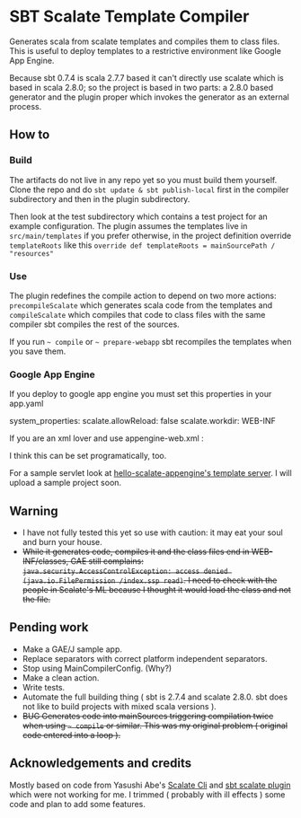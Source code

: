# SBT Scalate Template Compiler

Generates scala from scalate templates and compiles them to class files.
This is useful to deploy templates to a restrictive environment like Google App Engine.

Because sbt 0.7.4 is scala 2.7.7 based it can't directly use scalate which is based in scala 2.8.0; so the project is based in two parts: a 2.8.0 based generator and the plugin proper which invokes the generator as an external process.

## How to 

### Build

  The artifacts do not live in any repo yet so you must build them yourself.
Clone the repo and do `sbt update & sbt publish-local` first in the compiler subdirectory and then in the plugin subdirectory.

Then look at the test subdirectory which contains a test project for an example configuration.
The plugin assumes the templates live in `src/main/templates` if you prefer otherwise, in the project definition override `templateRoots` like this `override def templateRoots = mainSourcePath / "resources"` 

### Use

The plugin redefines the compile action to depend on two more actions: `precompileScalate` which generates scala code from the templates and `compileScalate` which compiles that code to class files with the same compiler sbt compiles the rest of the sources.

If you run `~ compile` or `~ prepare-webapp` sbt recompiles the templates when you save them.
 
### Google App Engine

If you deploy to google app engine you must set this properties in your app.yaml

  system_properties:
    scalate.allowReload: false
    scalate.workdir: WEB-INF

If you are an xml lover and use appengine-web.xml :

  <system-properties>
      <property name="java.util.logging.config.file" value="WEB-INF/classes/logging.properties" />
      <property name="scalate.allowReload" value="false"/>
      <property name="scalate.workdir" value="WEB-INF"/>
  </system-properties>

I think this can be set programatically, too.

For a sample servlet look at [hello-scalate-appengine's template server](http://github.com/Yasushi/hello-scalate-appengine/blob/master/src/main/scala/ya/TemplateEngineServlet.scala). I will upload a sample project soon. 

## Warning

* I have not fully tested this yet so use with caution: it may eat your soul and burn your house.
* <s>While it generates code, compiles it and the class files end in WEB-INF/classes, GAE still complains: `java.security.AccessControlException: access denied (java.io.FilePermission /index.ssp read)`. I need to check with the people in Scalate's ML because I thought it would load the class and not the file.</s>

## Pending work 

* Make a GAE/J sample app.
* Replace separators with correct platform independent separators.
* Stop using MainCompilerConfig. (Why?)
* Make a clean action.
* Write tests.
* Automate the full building thing ( sbt is 2.7.4 and scalate 2.8.0. sbt does not like to build projects with mixed scala versions ).
* <s>BUG Generates code into mainSources triggering compilation twice when using `~ compile` or similar.  This was my original problem ( original code entered into a loop ).</s>


## Acknowledgements and credits

Mostly based on code from Yasushi Abe's [Scalate Cli](http://github.com/Yasushi/scalate-cli) and
[sbt scalate plugin](github.com/Yasushi/sbt-scalate-plugin/) which were not working for me.
I trimmed ( probably with ill effects ) some code and plan to add some features.

